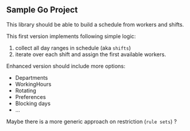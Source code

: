 ## Sample Go Project

This library should be able to build a schedule from workers and shifts.

This first version implements following simple logic:

1. collect all day ranges in schedule (aka `shifts`)
2. iterate over each shift and assign the first available workers.

Enhanced version should include more options:
* Departments
* WorkingHours
* Rotating
* Preferences
* Blocking days
* ...

Maybe there is a more generic approach on restriction (`rule sets`) ?
